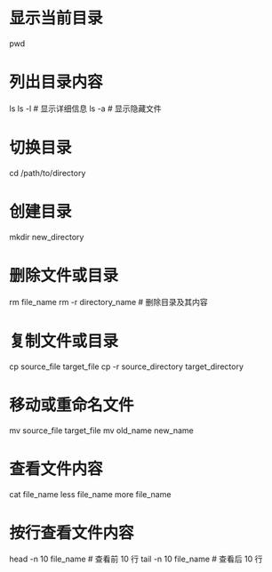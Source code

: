 # 显示当前目录
pwd

# 列出目录内容
ls
ls -l    # 显示详细信息
ls -a    # 显示隐藏文件

# 切换目录
cd /path/to/directory

# 创建目录
mkdir new_directory

# 删除文件或目录
rm file_name
rm -r directory_name  # 删除目录及其内容

# 复制文件或目录
cp source_file target_file
cp -r source_directory target_directory

# 移动或重命名文件
mv source_file target_file
mv old_name new_name

# 查看文件内容
cat file_name
less file_name
more file_name

# 按行查看文件内容
head -n 10 file_name  # 查看前 10 行
tail -n 10 file_name  # 查看后 10 行

